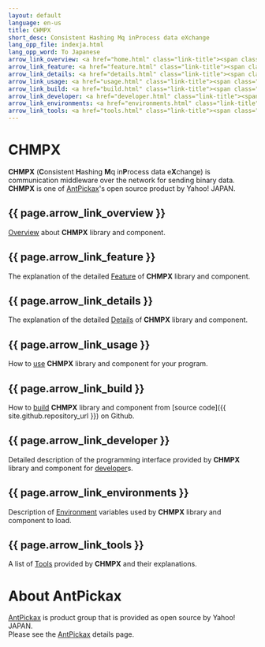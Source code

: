 ```yaml
---
layout: default
language: en-us
title: CHMPX
short_desc: Consistent Hashing Mq inProcess data eXchange
lang_opp_file: indexja.html
lang_opp_word: To Japanese
arrow_link_overview: <a href="home.html" class="link-title"><span class="arrow-base link-arrow-right"></span>Overview</a>
arrow_link_feature: <a href="feature.html" class="link-title"><span class="arrow-base link-arrow-right"></span>Features</a>
arrow_link_details: <a href="details.html" class="link-title"><span class="arrow-base link-arrow-right"></span>Details</a>
arrow_link_usage: <a href="usage.html" class="link-title"><span class="arrow-base link-arrow-right"></span>Usage</a>
arrow_link_build: <a href="build.html" class="link-title"><span class="arrow-base link-arrow-right"></span>Build</a>
arrow_link_developer: <a href="developer.html" class="link-title"><span class="arrow-base link-arrow-right"></span>Developer</a>
arrow_link_environments: <a href="environments.html" class="link-title"><span class="arrow-base link-arrow-right"></span>Environments</a>
arrow_link_tools: <a href="tools.html" class="link-title"><span class="arrow-base link-arrow-right"></span>Tools</a>
---
```


# **CHMPX**
**CHMPX** (**C**onsistent **H**ashing **M**q in**P**rocess data e**X**change) is communication middleware over the network for sending binary data.
**CHMPX** is one of [AntPickax](https://antpick.ax/)'s open source product by Yahoo! JAPAN.

## {{ page.arrow_link_overview }}
[Overview](home.html) about **CHMPX** library and component.

## {{ page.arrow_link_feature }}
The explanation of the detailed [Feature](feature.html) of **CHMPX** library and component.

## {{ page.arrow_link_details }}
The explanation of the detailed [Details](details.html) of **CHMPX** library and component.

## {{ page.arrow_link_usage }}
How to [use](usage.html) **CHMPX** library and component for your program.

## {{ page.arrow_link_build }}
How to [build](build.html) **CHMPX** library and component from [source code]({{ site.github.repository_url }}) on Github.

## {{ page.arrow_link_developer }}
Detailed description of the programming interface provided by **CHMPX** library and component for [developer](developer.html)s.

## {{ page.arrow_link_environments }}
Description of [Environment](environments.html) variables used by **CHMPX** library and component to load.

## {{ page.arrow_link_tools }}
A list of [Tools](tools.html) provided by **CHMPX** and their explanations.

# **About AntPickax**
[AntPickax](https://antpick.ax/) is product group that is provided as open source by Yahoo! JAPAN.  
Please see the [AntPickax](https://antpick.ax/) details page.
